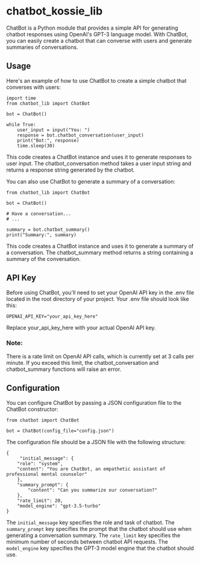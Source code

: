 # chatbot_kossie_lib
ChatBot is a Python module that provides a simple API for generating chatbot responses using OpenAI's GPT-3 language model. With ChatBot, you can easily create a chatbot that can converse with users and generate summaries of conversations.

## Usage
Here's an example of how to use ChatBot to create a simple chatbot that converses with users:
```
import time
from chatbot_lib import ChatBot

bot = ChatBot()

while True:
    user_input = input("You: ")
    response = bot.chatbot_conversation(user_input)
    print("Bot:", response)
    time.sleep(30)
 ```
This code creates a ChatBot instance and uses it to generate responses to user input. The chatbot_conversation method takes a user input string and returns a response string generated by the chatbot.

You can also use ChatBot to generate a summary of a conversation:
```
from chatbot_lib import ChatBot

bot = ChatBot()

# Have a conversation...
# ...

summary = bot.chatbot_summary()
print("Summary:", summary)
```
This code creates a ChatBot instance and uses it to generate a summary of a conversation. The chatbot_summary method returns a string containing a summary of the conversation.
## API Key
Before using ChatBot, you'll need to set your OpenAI API key in the .env file located in the root directory of your project. Your .env file should look like this:

```
OPENAI_API_KEY="your_api_key_here"
```

Replace your_api_key_here with your actual OpenAI API key.

### Note: 
There is a rate limit on OpenAI API calls, which is currently set at 3 calls per minute. If you exceed this limit, the chatbot_conversation and chatbot_summary functions will raise an error.

## Configuration
You can configure ChatBot by passing a JSON configuration file to the ChatBot constructor:

```
from chatbot import ChatBot

bot = ChatBot(config_file="config.json")
```
The configuration file should be a JSON file with the following structure:
```
{
     "initial_message": {
    "role": "system",
    "content": "You are ChatBot, an empathetic assistant of professional mental counselor"
    },
    "summary_prompt": {
        "content": "Can you summarize our conversation?"
    },
    "rate_limit": 20,
    "model_engine": "gpt-3.5-turbo"
}
```

The ```initial_message``` key specifies the role and task of chatbot. The ```summary_prompt``` key specifies the prompt that the chatbot should use when generating a conversation summary. The ```rate_limit``` key specifies the minimum number of seconds between chatbot API requests. The ```model_engine``` key specifies the GPT-3 model engine that the chatbot should use.
